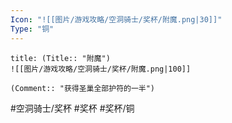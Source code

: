```yaml
---
Icon: "![[图片/游戏攻略/空洞骑士/奖杯/附魔.png|30]]"
Type: "铜"
---
```

```ad-common-bronze-trophy
title: (Title:: "附魔")
![[图片/游戏攻略/空洞骑士/奖杯/附魔.png|100]]

(Comment:: "获得圣巢全部护符的一半")
```

#空洞骑士/奖杯 #奖杯 #奖杯/铜
